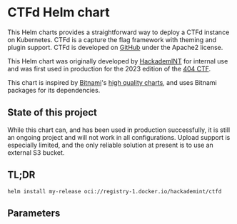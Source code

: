 # CTFd Helm chart

This Helm charts provides a straightforward way to deploy a CTFd instance on Kubernetes. CTFd is a capture the flag framework with theming and plugin support. CTFd is developed on [GitHub](https://github.com/CTFd/CTFd) under the Apache2 license.

This Helm chart was originally developed by [HackademINT](https://www.hackademint.org) for internal use and was first used in production for the 2023 edition of the [404 CTF](https://www.404ctf.fr).

This chart is inspired by [Bitnami](https://bitnami.com/)'s [high quality charts](https://github.com/bitnami/charts/tree/main), and uses Bitnami packages for its dependencies.

## State of this project

While this chart can, and has been used in production successfully, it is still an ongoing project and will not work in all configurations. Upload support is especially limited, and the only reliable solution at present is to use an external S3 bucket.

## TL;DR

```console
helm install my-release oci://registry-1.docker.io/hackademint/ctfd
```

## Parameters
